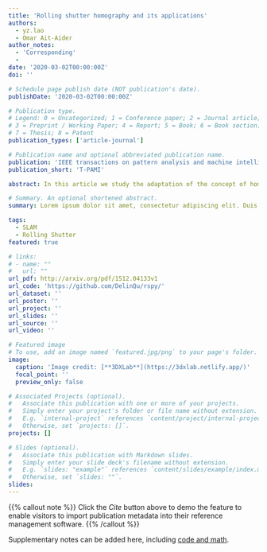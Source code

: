 ```yaml
---
title: 'Rolling shutter homography and its applications'
authors:
  - yz.lao
  - Omar Ait-Aider
author_notes:
  - 'Corresponding'
  - 
date: '2020-03-02T00:00:00Z'
doi: ''

# Schedule page publish date (NOT publication's date).
publishDate: '2020-03-02T00:00:00Z'

# Publication type.
# Legend: 0 = Uncategorized; 1 = Conference paper; 2 = Journal article;
# 3 = Preprint / Working Paper; 4 = Report; 5 = Book; 6 = Book section;
# 7 = Thesis; 8 = Patent
publication_types: ['article-journal']

# Publication name and optional abbreviated publication name.
publication: 'IEEE transactions on pattern analysis and machine intelligence'
publication_short: 'T-PAMI'

abstract: In this article we study the adaptation of the concept of homography to Rolling Shutter (RS) images. This extension has never been clearly adressed despite the many roles played by the homography matrix in multi-view geometry. We first show that a direct point-to-point relationship on a RS pair can be expressed as a set of 3 to 8 atomic 3x3 matrices depending on the kinematic model used for the instantaneous-motion during image acquisition. We call this group of matrices the RS Homography. We then propose linear solvers for the computation of these matrices using point correspondences. Finally, we derive linear and closed form solutions for two famous problems in computer vision in the case of RS images\&#58; image stitching and plane-based relative pose computation. Extensive experiments with both synthetic and real data from public benchmarks show that the proposed methods outperform state-of-art techniques.

# Summary. An optional shortened abstract.
summary: Lorem ipsum dolor sit amet, consectetur adipiscing elit. Duis posuere tellus ac convallis placerat. Proin tincidunt magna sed ex sollicitudin condimentum.

tags:
  - SLAM
  - Rolling Shutter
featured: true

# links:
# - name: ""
#   url: ""
url_pdf: http://arxiv.org/pdf/1512.04133v1
url_code: 'https://github.com/DelinQu/rspy/'
url_dataset: ''
url_poster: ''
url_project: ''
url_slides: ''
url_source: ''
url_video: ''

# Featured image
# To use, add an image named `featured.jpg/png` to your page's folder.
image:
  caption: 'Image credit: [**3DXLab**](https://3dxlab.netlify.app/)'
  focal_point: ''
  preview_only: false

# Associated Projects (optional).
#   Associate this publication with one or more of your projects.
#   Simply enter your project's folder or file name without extension.
#   E.g. `internal-project` references `content/project/internal-project/index.md`.
#   Otherwise, set `projects: []`.
projects: []

# Slides (optional).
#   Associate this publication with Markdown slides.
#   Simply enter your slide deck's filename without extension.
#   E.g. `slides: "example"` references `content/slides/example/index.md`.
#   Otherwise, set `slides: ""`.
slides:
---
```


{{% callout note %}}
Click the _Cite_ button above to demo the feature to enable visitors to import publication metadata into their reference management software.
{{% /callout %}}

Supplementary notes can be added here, including [code and math](https://wowchemy.com/docs/content/writing-markdown-latex/).
